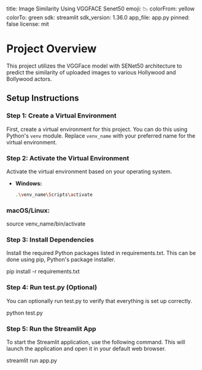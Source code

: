title: Image Similarity Using VGGFACE Senet50
emoji: 📉
colorFrom: yellow
colorTo: green
sdk: streamlit
sdk_version: 1.36.0
app_file: app.py
pinned: false
license: mit




# Project Overview

This project utilizes the VGGFace model with SENet50 architecture to predict the similarity of uploaded images to various Hollywood and Bollywood actors.

## Setup Instructions

### Step 1: Create a Virtual Environment

First, create a virtual environment for this project. You can do this using Python's `venv` module. Replace `venv_name` with your preferred name for the virtual environment.

### Step 2: Activate the Virtual Environment

Activate the virtual environment based on your operating system.

- **Windows:**

  ```bash
  .\venv_name\Scripts\activate
  
### macOS/Linux:
source venv_name/bin/activate

### Step 3: Install Dependencies
Install the required Python packages listed in requirements.txt. This can be done using pip, Python's package installer.

pip install -r requirements.txt


### Step 4: Run test.py (Optional)
You can optionally run test.py to verify that everything is set up correctly.

python test.py

### Step 5: Run the Streamlit App
To start the Streamlit application, use the following command. This will launch the application and open it in your default web browser.

streamlit run app.py
